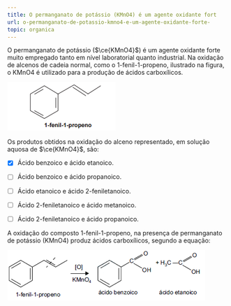 ```yaml
---
title: O permanganato de potássio (KMnO4) é um agente oxidante fort
url: o-permanganato-de-potassio-kmno4-e-um-agente-oxidante-forte-
topic: organica
---
```



O permanganato de potássio ($\ce{KMnO4}$) é um agente oxidante forte muito empregado tanto em nível laboratorial quanto industrial. Na oxidação de alcenos de cadeia normal, como o 1-fenil-1-propeno, ilustrado na figura, o KMnO4 é utilizado para a produção de ácidos carboxílicos.

![](2f83c5e5-6fef-851e-c012-689dcb8e8c18.png)

Os produtos obtidos na oxidação do alceno representado, em solução aquosa de $\ce{KMnO4}$, são:



- [x] Ácido benzoico e ácido etanoico.
- [ ] Ácido benzoico e ácido propanoico.
- [ ] Ácido etanoico e ácido 2-feniletanoico.
- [ ] Ácido 2-feniletanoico e ácido metanoico.
- [ ] Ácido 2-feniletanoico e ácido propanoico.


A oxidação do composto 1-fenil-1-propeno, na presença de permanganato de potássio (KMnO4) produz ácidos carboxílicos, segundo a equação:

![](0dd55034-cb61-4a82-de4b-dc11aefb8eb0.png)
